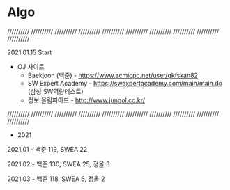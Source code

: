 # Algo

 ////////// ////////// ////////// ////////// ////////// ////////// ////////// ////////// ////////// //////////

2021.01.15 Start

* OJ 사이트
  * Baekjoon (백준) - https://www.acmicpc.net/user/qkfskan82
  * SW Expert Academy - https://swexpertacademy.com/main/main.do    (삼성 SW역량테스트)
  * 정보 올림피아드 - http://www.jungol.co.kr/
 
 ////////// ////////// ////////// ////////// ////////// ////////// ////////// ////////// ////////// //////////
 
 * 2021

2021.01 - 백준 119, SWEA 22

2021.02 - 백준 130, SWEA 25, 정올 3

2021.03 - 백준 118, SWEA 6, 정올 2
